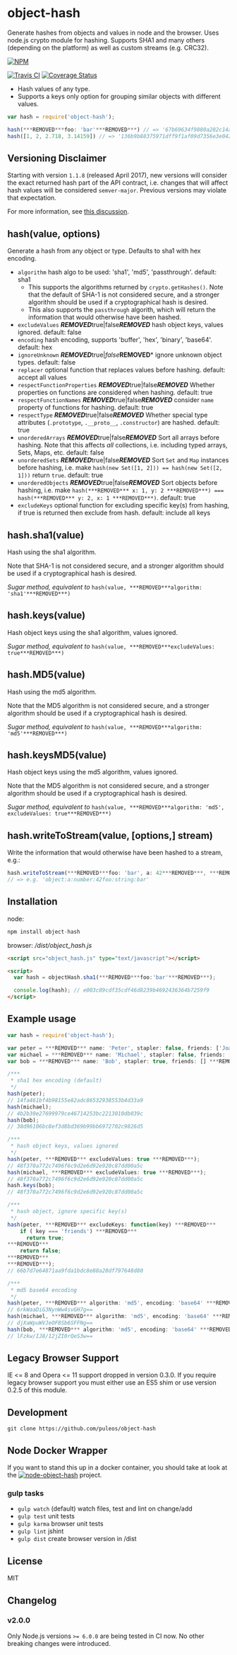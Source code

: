 # object-hash

Generate hashes from objects and values in node and the browser.  Uses node.js
crypto module for hashing.  Supports SHA1 and many others (depending on the platform)
as well as custom streams (e.g. CRC32).

[![NPM](https://nodei.co/npm/object-hash.png?downloads=true&downloadRank=true)](https://www.npmjs.com/package/object-hash)

[![Travis CI](https://secure.travis-ci.org/puleos/object-hash.png?branch=master)](https://secure.travis-ci.org/puleos/object-hash?branch=master)
[![Coverage Status](https://coveralls.io/repos/puleos/object-hash/badge.svg?branch=master&service=github)](https://coveralls.io/github/puleos/object-hash?branch=master)

* Hash values of any type.
* Supports a keys only option for grouping similar objects with different values.

```js
var hash = require('object-hash');

hash(***REMOVED***foo: 'bar'***REMOVED***) // => '67b69634f9880a282c14a0f0cb7ba20cf5d677e9'
hash([1, 2, 2.718, 3.14159]) // => '136b9b88375971dff9f1af09d7356e3e04281951'
```

## Versioning Disclaimer

Starting with version `1.1.8` (released April 2017), new versions will consider
the exact returned hash part of the API contract, i.e. changes that will affect
hash values will be considered `semver-major`. Previous versions may violate
that expectation.

For more information, see [this discussion](https://github.com/puleos/object-hash/issues/30).

## hash(value, options)

Generate a hash from any object or type.  Defaults to sha1 with hex encoding.

* `algorithm` hash algo to be used: 'sha1', 'md5', 'passthrough'. default: sha1
  * This supports the algorithms returned by `crypto.getHashes()`. Note that the default of SHA-1 is not considered secure, and a stronger algorithm should be used if a cryptographical hash is desired.
  * This also supports the `passthrough` algorith, which will return the information that would otherwise have been hashed.
* `excludeValues` ***REMOVED***true|false***REMOVED*** hash object keys, values ignored. default: false
* `encoding` hash encoding, supports 'buffer', 'hex', 'binary', 'base64'. default: hex
* `ignoreUnknown` ***REMOVED***true|*false***REMOVED*** ignore unknown object types. default: false
* `replacer` optional function that replaces values before hashing. default: accept all values
* `respectFunctionProperties` ***REMOVED***true|false***REMOVED*** Whether properties on functions are considered when hashing. default: true
* `respectFunctionNames` ***REMOVED***true|false***REMOVED*** consider `name` property of functions for hashing. default: true
* `respectType` ***REMOVED***true|false***REMOVED*** Whether special type attributes (`.prototype`, `.__proto__`, `.constructor`)
   are hashed. default: true
* `unorderedArrays` ***REMOVED***true|false***REMOVED*** Sort all arrays before hashing. Note that this affects *all* collections,
   i.e. including typed arrays, Sets, Maps, etc. default: false
* `unorderedSets` ***REMOVED***true|false***REMOVED*** Sort `Set` and `Map` instances before hashing, i.e. make
  `hash(new Set([1, 2])) == hash(new Set([2, 1]))` return `true`. default: true
* `unorderedObjects` ***REMOVED***true|false***REMOVED*** Sort objects before hashing, i.e. make `hash(***REMOVED*** x: 1, y: 2 ***REMOVED***) === hash(***REMOVED*** y: 2, x: 1 ***REMOVED***)`. default: true
* `excludeKeys` optional function for excluding specific key(s) from hashing, if true is returned then exclude from hash. default: include all keys

## hash.sha1(value)

Hash using the sha1 algorithm.

Note that SHA-1 is not considered secure, and a stronger algorithm should be used if a cryptographical hash is desired.

*Sugar method, equivalent to* `hash(value, ***REMOVED***algorithm: 'sha1'***REMOVED***)`

## hash.keys(value)

Hash object keys using the sha1 algorithm, values ignored.

*Sugar method, equivalent to* `hash(value, ***REMOVED***excludeValues: true***REMOVED***)`

## hash.MD5(value)

Hash using the md5 algorithm.

Note that the MD5 algorithm is not considered secure, and a stronger algorithm should be used if a cryptographical hash is desired.

*Sugar method, equivalent to* `hash(value, ***REMOVED***algorithm: 'md5'***REMOVED***)`

## hash.keysMD5(value)

Hash object keys using the md5 algorithm, values ignored.

Note that the MD5 algorithm is not considered secure, and a stronger algorithm should be used if a cryptographical hash is desired.

*Sugar method, equivalent to* `hash(value, ***REMOVED***algorithm: 'md5', excludeValues: true***REMOVED***)`

## hash.writeToStream(value, [options,] stream)

Write the information that would otherwise have been hashed to a stream, e.g.:

```js
hash.writeToStream(***REMOVED***foo: 'bar', a: 42***REMOVED***, ***REMOVED***respectType: false***REMOVED***, process.stdout)
// => e.g. 'object:a:number:42foo:string:bar'
```

## Installation

node:

```js
npm install object-hash
```

browser: */dist/object_hash.js*

```html
<script src="object_hash.js" type="text/javascript"></script>

<script>
  var hash = objectHash.sha1(***REMOVED***foo:'bar'***REMOVED***);

  console.log(hash); // e003c89cdf35cdf46d8239b4692436364b7259f9
</script>
```

## Example usage

```js
var hash = require('object-hash');

var peter = ***REMOVED*** name: 'Peter', stapler: false, friends: ['Joanna', 'Michael', 'Samir'] ***REMOVED***;
var michael = ***REMOVED*** name: 'Michael', stapler: false, friends: ['Peter', 'Samir'] ***REMOVED***;
var bob = ***REMOVED*** name: 'Bob', stapler: true, friends: [] ***REMOVED***;

/***
 * sha1 hex encoding (default)
 */
hash(peter);
// 14fa461bf4b98155e82adc86532938553b4d33a9
hash(michael);
// 4b2b30e27699979ce46714253bc2213010db039c
hash(bob);
// 38d96106bc8ef3d8bd369b99bb6972702c9826d5

/***
 * hash object keys, values ignored
 */
hash(peter, ***REMOVED*** excludeValues: true ***REMOVED***);
// 48f370a772c7496f6c9d2e6d92e920c87dd00a5c
hash(michael, ***REMOVED*** excludeValues: true ***REMOVED***);
// 48f370a772c7496f6c9d2e6d92e920c87dd00a5c
hash.keys(bob);
// 48f370a772c7496f6c9d2e6d92e920c87dd00a5c

/***
 * hash object, ignore specific key(s)
 */
hash(peter, ***REMOVED*** excludeKeys: function(key) ***REMOVED***
    if ( key === 'friends') ***REMOVED***
      return true;
***REMOVED***
    return false;
***REMOVED***
***REMOVED***);
// 66b7d7e64871aa9fda1bdc8e88a28df797648d80

/***
 * md5 base64 encoding
 */
hash(peter, ***REMOVED*** algorithm: 'md5', encoding: 'base64' ***REMOVED***);
// 6rkWaaDiG3NynWw4svGH7g==
hash(michael, ***REMOVED*** algorithm: 'md5', encoding: 'base64' ***REMOVED***);
// djXaWpuWVJeOF8Sb6SFFNg==
hash(bob, ***REMOVED*** algorithm: 'md5', encoding: 'base64' ***REMOVED***);
// lFzkw/IJ8/12jZI0rQeS3w==
```

## Legacy Browser Support

IE <= 8 and Opera <= 11 support dropped in version 0.3.0.  If you require
legacy browser support you must either use an ES5 shim or use version 0.2.5
of this module.

## Development

```sh-session
git clone https://github.com/puleos/object-hash
```

## Node Docker Wrapper

If you want to stand this up in a docker container, you should take at look
at the [![node-object-hash](https://github.com/bean5/node-object-hash)](https://github.com/bean5/node-object-hash) project.

### gulp tasks

* `gulp watch` (default) watch files, test and lint on change/add
* `gulp test` unit tests
* `gulp karma` browser unit tests
* `gulp lint` jshint
* `gulp dist` create browser version in /dist

## License

MIT

## Changelog

### v2.0.0

Only Node.js versions `>= 6.0.0` are being tested in CI now.
No other breaking changes were introduced.
